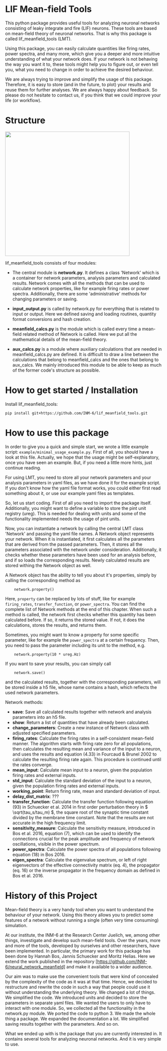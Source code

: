 LIF Mean-field Tools
====================
This python package provides useful tools for analyzing neuronal networks
consisting of leaky integrate and fire (LIF) neurons. These tools are based on
mean-field theory of neuronal networks. That is why this package is called
lif_meanfield_tools (LMT).

Using this package, you can easily calculate quantities like firing rates, power
spectra, and many more, which give you a deeper and more intuitive understanding
of what your network does. If your network is not behaving the way you want it
to, these tools might help you to figure out, or even tell you, what you need to
change in order to achieve the desired behaviour.

We are always trying to improve and simplify the usage of this package.
Therefore, it is easy to store (and in the future, to plot) your results and
reuse them for further analyses. We are always happy about feedback. So please
do not hesitate to contact us, if you think that we could improve your life (or
workflow).

# Structure

<img src="https://github.com/INM-6/lif_meanfield_tools/blob/master/readme_figures/structure_new.png" width="400">        

lif_meanfield_tools consists of four modules:

- The central module is **network.py**. It defines a class 'Network' which is a
  container for network parameters, analysis parameters and calculated results.
  Network comes with all the methods that can be used to calculate network
  properties, like for example firing rates or power spectra. Additionally,
  there are some 'administrative' methods for changing parameters or saving.

- **input_output.py** is called by network.py for everything that is related to
  input or output. Here we defined saving and loading routines, quantity format
  conversions and hash creation.

- **meanfield_calcs.py** is the module which is called every time a mean-field
  related method of Network is called. Here we put all the mathematical details
  of the mean-field theory.

- **aux_calcs.py** is a module where auxiliary calculations that are needed in
  meanfield_calcs.py are defined. It is difficult to draw a line between the
  calculations that belong to meanfield_calcs and the ones that belong to
  aux_calcs. We mainly introduced this module to be able to keep as much of the
  former code's structure as possible.

# How to get started / Installation

Install lif_meanfield_tools:
```
pip install git+https://github.com/INM-6/lif_meanfield_tools.git
```

# How to use this package

In order to give you a quick and simple start, we wrote a little example script:
`example/minimal_usage_example.py`. First of all, you should have a look at this
file. Actually, we hope that the usage might be self-explanatory, once you have
seen an example. But, if you need a little more hints, just continue reading.

For using LMT, you need to store all your network parameters and your analysis
parameters in yaml files, as we have done it for the example script. If you
don't know how the yaml file format works, you could either first read something
about it, or use our example yaml files as templates.

So, let us start coding. First of all you need to import the package itself.
Additionally, you might want to define a variable to store the pint unit
registry (ureg). This is needed for dealing with units and some of the
functionality implemented needs the usage of pint units.

Now, you can instantiate a network by calling the central LMT class 'Network'
and passing the yaml file names. A Network object represents your network. When
it is instantiated, it first calculates all the parameters that are derived from
the passed parameters. Then, it stores all the parameters associated with the
network under consideration. Additionally, it checks whether these parameters
have been used for an analysis before, and if so loads the corresponding
results. Newly calculated results are stored withing the Network object as well.

A Network object has the ability to tell you about it's properties, simply by
calling the corresponding method as
```
	network.property()
```
Here, `property` can be replaced by lots of stuff, like for example
`firing_rates`, `transfer_function`, or `power_spectra`. You can find the
complete list of Network methods at the end of this chapter. When such a method
is called, the network first checks whether this quantity has been calculated
before. If so, it returns the stored value. If not, it does the calculations,
stores the results, and returns them.

Sometimes, you might want to know a property for some specific parameter, like
for example the `power_spectra` at a certain frequency. Then, you need to pass
the parameter including its unit to the method, e.g.
```
	network.property(10 * ureg.Hz)
```
If you want to save your results, you can simply call
```
	network.save()
```
and the calculated results, together with the corresponding parameters, will be
stored inside a h5 file, whose name contains a hash, which reflects the used
network parameters.

Network methods:
- __save__: Save all calculated results together with network and analysis
  parameters into an h5 file.
- __show__: Return a list of quantities that have already been calculated.
- __change_parameters__: Create a new instance of Network class with adjusted
  specified parameters.
- __firing_rates__: Calculate the firing rates in a self-consistent mean-field
  manner. The algorithm starts with firing rate zero for all populations, then
  calculates the resulting mean and variance of the input to a neuron, and uses
  the results and equation (4.33) in Fourcaud & Brunel 2002 to calculate the
  resulting firing rate again. This procedure is continued until the rates
  converge.
- __mean_input__: Calculate mean input to a neuron, given the population firing
  rates and external inputs.
- __std_input__: Calculate the standard deviation of the input to a neuron,
  given the population firing rates and external inputs.
- __working_point__: Return firing rate, mean and standard deviation of input.
- __delay_dist_matrix__: ???
- __transfer_function__: Calculate the transfer function following equation (93)
  in Schuecker et al. 2014 in first order perturbation theory in $
  \sqrt(tau_s/tau_m) $, the square root of the synaptic time constant divided by
  the membrane time constant. Note that the results are not accurate in the high
  frequency limit.
- __sensitivity_measure__: Calculate the sensitivity measure, introduced in Bos
  et al. 2016, equation (7), which can be used to identify the connections
	crucial for the peak amplitude and frequency of network oscillations, visible
	in the power spectrum.
- __power_spectra__: Calculate the power spectra of all populations following
  equation (18) in Bos 2016.
- __eigen_spectra__: Calculate the eigenvalue spectrum, or left of right
  eigenvectors of the effective connectivity matrix (eq. 4), the propagator
	(eq. 16) or the inverse propagator in the frequency	domain as defined in Bos
	et al. 2016.


# History of this Project

Mean-field theory is a very handy tool when you want to understand the behaviour
of your network. Using this theory allows you to predict some features of a
network without running a single (often very time consuming) simulation.

At our institute, the INM-6 at the Research Center Juelich, we, among other
things, investigate and develop such mean-field tools. Over the years, more and
more of the tools, developed by ourselves and other researchers, have been
implemented. In particular, the primary work for this package has been done by
Hannah Bos, Jannis Schuecker and Moritz Helias. Here we extend the work
published in the repository [https://github.com/INM-6/neural_network_meanfield]
and make it available to a wider audience.  

Our aim was to make use the convenient tools that were kind of concealed by the
complexity of the code as it was at that time. Hence, we decided to restructure
and rewrite the code in such a way that people could use it without
understanding the underlying theory. We changed a lot of things. We simplified
the code. We introduced units and decided to store the parameters in separate
yaml files. We wanted the users to only have to interact with one module. So, we
collected all the functionality in the network.py module. We ported the code to
python 3. We made the whole thing a package. We expanded the documentation a
lot. We simplified saving results together with the parameters. And so on.

What we ended up with is the package that you are currently interested in. It
contains several tools for analyzing neuronal networks. And it is very simple to
use.
